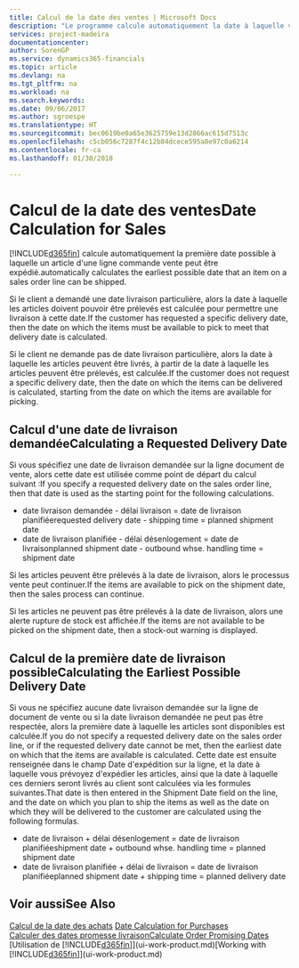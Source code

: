```yaml
---
title: Calcul de la date des ventes | Microsoft Docs
description: "Le programme calcule automatiquement la date à laquelle vous devez commander un article pour l'avoir en inventaire à une certaine date. Il s'agit de la date à laquelle des articles commandés à une date donnée devraient être disponibles pour le prélèvement."
services: project-madeira
documentationcenter: 
author: SorenGP
ms.service: dynamics365-financials
ms.topic: article
ms.devlang: na
ms.tgt_pltfrm: na
ms.workload: na
ms.search.keywords: 
ms.date: 09/06/2017
ms.author: sgroespe
ms.translationtype: HT
ms.sourcegitcommit: bec0619be0a65e3625759e13d2866ac615d7513c
ms.openlocfilehash: c5cb056c7287f4c12b84dcece595a8e97c0a6214
ms.contentlocale: fr-ca
ms.lasthandoff: 01/30/2018

---
```

# <a name="date-calculation-for-sales"></a><span data-ttu-id="2d5b2-104">Calcul de la date des ventes</span><span class="sxs-lookup"><span data-stu-id="2d5b2-104">Date Calculation for Sales</span></span>
[!INCLUDE[d365fin](includes/d365fin_md.md)] <span data-ttu-id="2d5b2-105"> calcule automatiquement la première date possible à laquelle un article d'une ligne commande vente peut être expédié.</span><span class="sxs-lookup"><span data-stu-id="2d5b2-105">automatically calculates the earliest possible date that an item on a sales order line can be shipped.</span></span>

<span data-ttu-id="2d5b2-106">Si le client a demandé une date livraison particulière, alors la date à laquelle les articles doivent pouvoir être prélevés est calculée pour permettre une livraison à cette date.</span><span class="sxs-lookup"><span data-stu-id="2d5b2-106">If the customer has requested a specific delivery date, then the date on which the items must be available to pick to meet that delivery date is calculated.</span></span>

<span data-ttu-id="2d5b2-107">Si le client ne demande pas de date livraison particulière, alors la date à laquelle les articles peuvent être livrés, à partir de la date à laquelle les articles peuvent être prélevés, est calculée.</span><span class="sxs-lookup"><span data-stu-id="2d5b2-107">If the customer does not request a specific delivery date, then the date on which the items can be delivered is calculated, starting from the date on which the items are available for picking.</span></span>

## <a name="calculating-a-requested-delivery-date"></a><span data-ttu-id="2d5b2-108">Calcul d'une date de livraison demandée</span><span class="sxs-lookup"><span data-stu-id="2d5b2-108">Calculating a Requested Delivery Date</span></span>
<span data-ttu-id="2d5b2-109">Si vous spécifiez une date de livraison demandée sur la ligne document de vente, alors cette date est utilisée comme point de départ du calcul suivant :</span><span class="sxs-lookup"><span data-stu-id="2d5b2-109">If you specify a requested delivery date on the sales order line, then that date is used as the starting point for the following calculations.</span></span>

- <span data-ttu-id="2d5b2-110">date livraison demandée - délai livraison = date de livraison planifiée</span><span class="sxs-lookup"><span data-stu-id="2d5b2-110">requested delivery date - shipping time = planned shipment date</span></span>
- <span data-ttu-id="2d5b2-111">date de livraison planifiée - délai désenlogement = date de livraison</span><span class="sxs-lookup"><span data-stu-id="2d5b2-111">planned shipment date - outbound whse. handling time = shipment date</span></span>

<span data-ttu-id="2d5b2-112">Si les articles peuvent être prélevés à la date de livraison, alors le processus vente peut continuer.</span><span class="sxs-lookup"><span data-stu-id="2d5b2-112">If the items are available to pick on the shipment date, then the sales process can continue.</span></span>

<span data-ttu-id="2d5b2-113">Si les articles ne peuvent pas être prélevés à la date de livraison, alors une alerte rupture de stock est affichée.</span><span class="sxs-lookup"><span data-stu-id="2d5b2-113">If the items are not available to be picked on the shipment date, then a stock-out warning is displayed.</span></span>

## <a name="calculating-the-earliest-possible-delivery-date"></a><span data-ttu-id="2d5b2-114">Calcul de la première date de livraison possible</span><span class="sxs-lookup"><span data-stu-id="2d5b2-114">Calculating the Earliest Possible Delivery Date</span></span>
<span data-ttu-id="2d5b2-115">Si vous ne spécifiez aucune date livraison demandée sur la ligne de document de vente ou si la date livraison demandée ne peut pas être respectée, alors la première date à laquelle les articles sont disponibles est calculée.</span><span class="sxs-lookup"><span data-stu-id="2d5b2-115">If you do not specify a requested delivery date on the sales order line, or if the requested delivery date cannot be met, then the earliest date on which that the items are available is calculated.</span></span> <span data-ttu-id="2d5b2-116">Cette date est ensuite renseignée dans le champ Date d'expédition sur la ligne, et la date à laquelle vous prévoyez d'expédier les articles, ainsi que la date à laquelle ces derniers seront livrés au client sont calculées via les formules suivantes.</span><span class="sxs-lookup"><span data-stu-id="2d5b2-116">That date is then entered in the Shipment Date field on the line, and the date on which you plan to ship the items as well as the date on which they will be delivered to the customer are calculated using the following formulas.</span></span>

- <span data-ttu-id="2d5b2-117">date de livraison + délai désenlogement = date de livraison planifiée</span><span class="sxs-lookup"><span data-stu-id="2d5b2-117">shipment date + outbound whse. handling time = planned shipment date</span></span>
- <span data-ttu-id="2d5b2-118">date de livraison planifiée + délai de livraison = date de livraison planifiée</span><span class="sxs-lookup"><span data-stu-id="2d5b2-118">planned shipment date + shipping time = planned delivery date</span></span>


## <a name="see-also"></a><span data-ttu-id="2d5b2-119">Voir aussi</span><span class="sxs-lookup"><span data-stu-id="2d5b2-119">See Also</span></span>  
 <span data-ttu-id="2d5b2-120">[Calcul de la date des achats](purchasing-date-calculation-for-purchases.md) </span><span class="sxs-lookup"><span data-stu-id="2d5b2-120">[Date Calculation for Purchases](purchasing-date-calculation-for-purchases.md) </span></span>  
 [<span data-ttu-id="2d5b2-121">Calculer des dates promesse livraison</span><span class="sxs-lookup"><span data-stu-id="2d5b2-121">Calculate Order Promising Dates</span></span>](sales-how-to-calculate-order-promising-dates.md)  
 <span data-ttu-id="2d5b2-122">[Utilisation de [!INCLUDE[d365fin](includes/d365fin_md.md)]](ui-work-product.md)</span><span class="sxs-lookup"><span data-stu-id="2d5b2-122">[Working with [!INCLUDE[d365fin](includes/d365fin_md.md)]](ui-work-product.md)</span></span>

